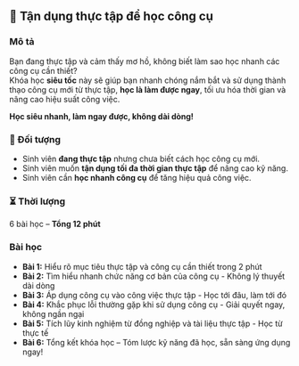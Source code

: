 ## 📌 Tận dụng thực tập để học công cụ

### Mô tả  
Bạn đang thực tập và cảm thấy mơ hồ, không biết làm sao học nhanh các công cụ cần thiết?  
Khóa học **siêu tốc** này sẽ giúp bạn nhanh chóng nắm bắt và sử dụng thành thạo công cụ mới từ thực tập, **học là làm được ngay**, tối ưu hóa thời gian và nâng cao hiệu suất công việc.  

**Học siêu nhanh, làm ngay được, không dài dòng!**

### 🎯 Đối tượng  
- Sinh viên **đang thực tập** nhưng chưa biết cách học công cụ mới.  
- Sinh viên muốn **tận dụng tối đa thời gian thực tập** để nâng cao kỹ năng.  
- Sinh viên cần **học nhanh công cụ** để tăng hiệu quả công việc.  

### ⏳ Thời lượng  
6 bài học – **Tổng 12 phút**

### Bài học  
- **Bài 1:** Hiểu rõ mục tiêu thực tập và công cụ cần thiết trong 2 phút  
- **Bài 2:** Tìm hiểu nhanh chức năng cơ bản của công cụ - Không lý thuyết dài dòng  
- **Bài 3:** Áp dụng công cụ vào công việc thực tập - Học tới đâu, làm tới đó  
- **Bài 4:** Khắc phục lỗi thường gặp khi sử dụng công cụ - Giải quyết ngay, không ngần ngại  
- **Bài 5:** Tích lũy kinh nghiệm từ đồng nghiệp và tài liệu thực tập - Học từ thực tế  
- **Bài 6:** Tổng kết khóa học – Tóm lược kỹ năng đã học, sẵn sàng ứng dụng ngay!